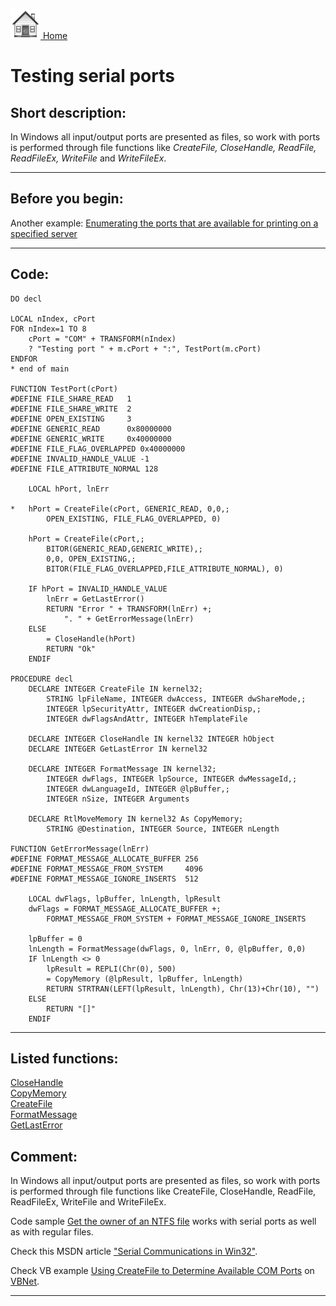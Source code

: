 [<img src="../images/home.png"> Home ](https://github.com/VFPX/Win32API)  

# Testing serial ports

## Short description:
In Windows all input/output ports are presented as files, so work with ports is performed through file functions like *CreateFile, CloseHandle, ReadFile, ReadFileEx, WriteFile* and *WriteFileEx*.  
***  


## Before you begin:
Another example: [Enumerating the ports that are available for printing on a specified server](sample_334.md)
  
***  


## Code:
```foxpro  
DO decl

LOCAL nIndex, cPort
FOR nIndex=1 TO 8
	cPort = "COM" + TRANSFORM(nIndex)
	? "Testing port " + m.cPort + ":", TestPort(m.cPort)
ENDFOR
* end of main

FUNCTION TestPort(cPort)
#DEFINE FILE_SHARE_READ   1
#DEFINE FILE_SHARE_WRITE  2
#DEFINE OPEN_EXISTING     3
#DEFINE GENERIC_READ      0x80000000
#DEFINE GENERIC_WRITE     0x40000000
#DEFINE FILE_FLAG_OVERLAPPED 0x40000000
#DEFINE INVALID_HANDLE_VALUE -1
#DEFINE FILE_ATTRIBUTE_NORMAL 128

	LOCAL hPort, lnErr

*	hPort = CreateFile(cPort, GENERIC_READ, 0,0,;
		OPEN_EXISTING, FILE_FLAG_OVERLAPPED, 0)

	hPort = CreateFile(cPort,;
		BITOR(GENERIC_READ,GENERIC_WRITE),;
		0,0, OPEN_EXISTING,;
		BITOR(FILE_FLAG_OVERLAPPED,FILE_ATTRIBUTE_NORMAL), 0)

	IF hPort = INVALID_HANDLE_VALUE
		lnErr = GetLastError()
		RETURN "Error " + TRANSFORM(lnErr) +;
			". " + GetErrorMessage(lnErr)
	ELSE
		= CloseHandle(hPort)
		RETURN "Ok"
	ENDIF

PROCEDURE decl
	DECLARE INTEGER CreateFile IN kernel32;
		STRING lpFileName, INTEGER dwAccess, INTEGER dwShareMode,;
		INTEGER lpSecurityAttr, INTEGER dwCreationDisp,;
		INTEGER dwFlagsAndAttr, INTEGER hTemplateFile

	DECLARE INTEGER CloseHandle IN kernel32 INTEGER hObject
	DECLARE INTEGER GetLastError IN kernel32

	DECLARE INTEGER FormatMessage IN kernel32;
		INTEGER dwFlags, INTEGER lpSource, INTEGER dwMessageId,;
		INTEGER dwLanguageId, INTEGER @lpBuffer,;
		INTEGER nSize, INTEGER Arguments

	DECLARE RtlMoveMemory IN kernel32 As CopyMemory;
		STRING @Destination, INTEGER Source, INTEGER nLength

FUNCTION GetErrorMessage(lnErr)
#DEFINE FORMAT_MESSAGE_ALLOCATE_BUFFER 256
#DEFINE FORMAT_MESSAGE_FROM_SYSTEM     4096
#DEFINE FORMAT_MESSAGE_IGNORE_INSERTS  512

	LOCAL dwFlags, lpBuffer, lnLength, lpResult
	dwFlags = FORMAT_MESSAGE_ALLOCATE_BUFFER +;
		FORMAT_MESSAGE_FROM_SYSTEM + FORMAT_MESSAGE_IGNORE_INSERTS

	lpBuffer = 0
	lnLength = FormatMessage(dwFlags, 0, lnErr, 0, @lpBuffer, 0,0)
	IF lnLength <> 0
		lpResult = REPLI(Chr(0), 500)
		= CopyMemory (@lpResult, lpBuffer, lnLength)
		RETURN STRTRAN(LEFT(lpResult, lnLength), Chr(13)+Chr(10), "")
	ELSE
		RETURN "[]"
	ENDIF  
```  
***  


## Listed functions:
[CloseHandle](../libraries/kernel32/CloseHandle.md)  
[CopyMemory](../libraries/kernel32/CopyMemory.md)  
[CreateFile](../libraries/kernel32/CreateFile.md)  
[FormatMessage](../libraries/kernel32/FormatMessage.md)  
[GetLastError](../libraries/kernel32/GetLastError.md)  

## Comment:
In Windows all input/output ports are presented as files, so work with ports is performed through file functions like CreateFile, CloseHandle, ReadFile, ReadFileEx, WriteFile and WriteFileEx.   
  
Code sample [Get the owner of an NTFS file](sample_433.md) works with serial ports as well as with regular files.  
  
Check this MSDN article <a href="http://msdn.microsoft.com/library/default.asp?url=/library/en-us/dnwbgen/html/msdn_serial.asp">"Serial Communications in Win32"</a>.  
  
Check VB example [Using CreateFile to Determine Available COM Ports](http://vbnet.mvps.org/index.html?code/system/comtestapi.htm) on [VBNet](http://vbnet.mvps.org).  
  
***  

